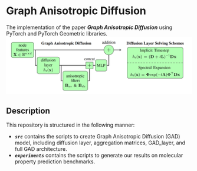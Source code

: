 # Graph Anisotropic Diffusion
The implementation of the paper ***Graph Anisotropic Diffusion*** using PyTorch and PyTorch Geometric libraries.
![GAD](images/GAD.png)

## Description 
This repository is structured in the following manner:
* ***```src```*** contains the scripts to create Graph Anisotropic Diffusion (GAD) model, including diffusion layer, aggregation matrices, GAD_layer, and full GAD architecture.
* ***```experiments```*** contains the scripts to generate our results on molecular property prediction benchmarks.
